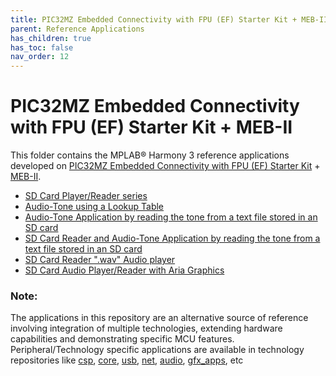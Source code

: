 ```yaml
---
title: PIC32MZ Embedded Connectivity with FPU (EF) Starter Kit + MEB-II
parent: Reference Applications
has_children: true
has_toc: false
nav_order: 12
---
```


# PIC32MZ Embedded Connectivity with FPU (EF) Starter Kit + MEB-II

This folder contains the MPLAB® Harmony 3 reference applications developed on [PIC32MZ Embedded Connectivity with FPU (EF) Starter Kit](https://www.microchip.com/Developmenttools/ProductDetails/DM320007) + [MEB-II](https://www.microchip.com/DevelopmentTools/ProductDetails/DM320005-5).   

* [SD Card Player/Reader series](./audio_player/docs/readme.md)
* [Audio-Tone using a Lookup Table](./audio_player/audio_player_lab1/docs/readme.md)
* [Audio-Tone Application by reading the tone from a text file stored in an SD card](./audio_player/audio_player_lab2/docs/readme.md)
* [SD Card Reader and Audio-Tone Application by reading the tone from a text file stored in an SD card](./audio_player/audio_player_lab3/docs/readme.md)
* [SD Card Reader ".wav" Audio player](./audio_player/audio_player_lab4/docs/readme.md)
* [SD Card Audio Player/Reader with Aria Graphics](./audio_player/audio_player_lab5/docs/readme.md)

### **Note:** 
The applications in this repository are an alternative source of reference involving integration of multiple technologies, extending hardware capabilities and demonstrating specific MCU features. 
Peripheral/Technology specific applications are available in technology repositories like [csp](https://github.com/Microchip-MPLAB-Harmony/csp), [core](https://github.com/Microchip-MPLAB-Harmony/core), [usb](https://github.com/Microchip-MPLAB-Harmony/usb), [net](https://github.com/Microchip-MPLAB-Harmony/net), [audio](https://github.com/Microchip-MPLAB-Harmony/audio), [gfx_apps](https://github.com/Microchip-MPLAB-Harmony/gfx_apps), etc

